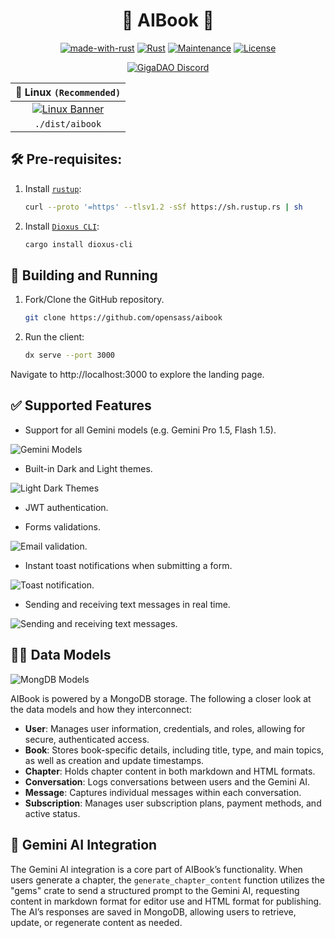 <div align="center">

# 📖 AIBook 🤖

[![made-with-rust](https://img.shields.io/badge/Made%20with-Rust-1f425f.svg?logo=rust&logoColor=white)](https://www.rust-lang.org/)
[![Rust](https://img.shields.io/badge/Rust-1.75%2B-blue.svg)](https://www.rust-lang.org)
[![Maintenance](https://img.shields.io/badge/Maintained%3F-yes-green.svg)](https://github.com/wiseaidev)
[![License](https://img.shields.io/badge/license-MIT-blue.svg)](LICENSE)

[![GigaDAO Discord](https://dcbadge.limes.pink/api/server/dGCPR6bq)](https://discord.gg/dGCPR6bq)

| 🐧 Linux `(Recommended)` |
| :------: |
| [ ![Linux Banner](https://github.com/user-attachments/assets/9b895bcf-43f8-4839-842b-4ad51c8c7777)](https://github.com/opensass/aibook/releases/download/v0.0.1/dist.zip) |
| `./dist/aibook` |

</div>

## 🛠️ Pre-requisites:

1. Install [`rustup`](https://www.rust-lang.org/tools/install):

    ```bash
    curl --proto '=https' --tlsv1.2 -sSf https://sh.rustup.rs | sh
    ```

1. Install [`Dioxus CLI`](https://dioxuslabs.com/learn/0.5/getting_started):

    ```bash
    cargo install dioxus-cli
    ```

## 🚀 Building and Running

1. Fork/Clone the GitHub repository.

	```bash
	git clone https://github.com/opensass/aibook
	```

1. Run the client:

	```sh
	dx serve --port 3000
	```

Navigate to http://localhost:3000 to explore the landing page.

## ✅ Supported Features

- Support for all Gemini models (e.g. Gemini Pro 1.5, Flash 1.5).

![Gemini Models](https://github.com/user-attachments/assets/58f531d0-c352-40eb-8bb2-aed7359fccbc)

- Built-in Dark and Light themes.

![Light Dark Themes](https://github.com/user-attachments/assets/71820497-efcc-4227-a906-e97cdf9aa45b)

- JWT authentication.

- Forms validations.

![Email validation.](https://github.com/user-attachments/assets/7b86a5b5-e5a1-44af-8da1-b442d9869afc)

- Instant toast notifications when submitting a form.

![Toast notification.](https://github.com/user-attachments/assets/6c5149c9-bb5d-4786-a51b-38c36b4ade0c)

- Sending and receiving text messages in real time.

![Sending and receiving text messages.](https://github.com/user-attachments/assets/d3ca3f38-41dc-4815-b7eb-35f8b5d10e36)

## 👨‍💻 Data Models

![MongDB Models](https://github.com/user-attachments/assets/a2f430c3-3d5a-491d-9fc9-b833a555cbc1)

AIBook is powered by a MongoDB storage. The following a closer look at the data models and how they interconnect:

- **User**: Manages user information, credentials, and roles, allowing for secure, authenticated access.
- **Book**: Stores book-specific details, including title, type, and main topics, as well as creation and update timestamps.
- **Chapter**: Holds chapter content in both markdown and HTML formats.
- **Conversation**: Logs conversations between users and the Gemini AI.
- **Message**: Captures individual messages within each conversation.
- **Subscription**: Manages user subscription plans, payment methods, and active status.

## 🤖 Gemini AI Integration

The Gemini AI integration is a core part of AIBook’s functionality. When users generate a chapter, the `generate_chapter_content` function utilizes the "gems" crate to send a structured prompt to the Gemini AI, requesting content in markdown format for editor use and HTML format for publishing. The AI’s responses are saved in MongoDB, allowing users to retrieve, update, or regenerate content as needed.

